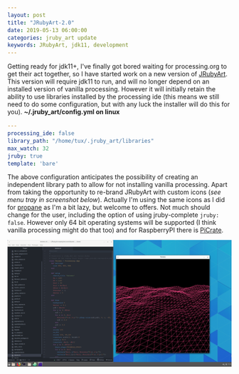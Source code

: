 ```yaml
---
layout: post
title: "JRubyArt-2.0"
date: 2019-05-13 06:00:00
categories: jruby_art update
keywords: JRubyArt, jdk11, development
---
```

Getting ready for jdk11+, I've finally got bored waiting for processing.org to get their act together, so I have started work on a new version of [JRubyArt][jdk11]. This version will require jdk11 to run, and will no longer depend on an installed version of vanilla processing. However it will initially retain the ability to use libraries installed by the processing ide (this means we still need to do some configuration, but with any luck the installer will do this for you).
__~/.jruby_art/config.yml on linux__

```yaml
---
processing_ide: false
library_path: "/home/tux/.jruby_art/libraries"
max_watch: 32
jruby: true
template: 'bare'
```
The above configuration anticipates the possibility of creating an independent library path to allow for not installing vanilla processing.
Apart from taking the opportunity to re-brand JRubyArt with custom icons (_see menu tray in screenshot below_). Actually I'm using the same icons as I did for [propane][propane] as I'm a bit lazy, but welcome to offers. Not much should change for the user, including the option of using jruby-complete `jruby: false`. However only 64 bit operating systems will be supported (I think vanilla processing might do that too) and for RaspberryPI there is [PiCrate][picrate].

[jdk11]:https://github.com/ruby-processing/JRubyArt/tree/jdk11
[propane]:https://ruby-processing.github.io/propane/
[picrate]:https://github.com/ruby-processing/PiCrate

<img src="/assets/jruby_art-2.0.png" />
